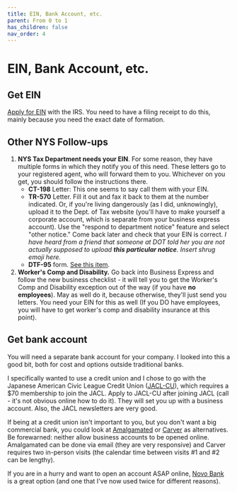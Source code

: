 ```yaml
---
title: EIN, Bank Account, etc.
parent: From 0 to 1
has_children: false
nav_order: 4
---
```

# EIN, Bank Account, etc.

## Get EIN

[Apply for EIN](https://irs-ein-forms-gov.com/limited-liability-company-v2/) with the IRS. You need to have a filing receipt to do this, mainly because you need the exact date of formation.

## Other NYS Follow-ups

1. **NYS Tax Department needs your EIN**. For some reason, they have multiple forms in which they notify you of this need. These letters go to your registered agent, who will forward them to you. Whichever on you get, you should follow the instructions there.&#x20;
   * **CT-198** Letter: This one seems to say call them with your EIN.&#x20;
   * **TR-570** Letter. Fill it out and fax it back to them at the number indicated. Or, if you're living dangerously (as I did, unknowingly), upload it to the Dept. of Tax website (you'll have to make yourself a corporate account, which is separate from your business express account). Use the "respond to department notice" feature and select "other notice." Come back later and check that your EIN is correct. _I have heard from a friend that someone at DOT told her you are not actually supposed to upload **this particular notice**. Insert shrug emoji here._
   * **DTF-95** form. [See this item](https://tax.custhelp.com/app/answers/detail/a\_id/1055/kw/tr-570%20instructions/related/1).
2. **Worker's Comp and Disability.** Go back into Business Express and follow the new business checklist - it will tell you to get the Worker's Comp and Disability exception out of the way (if you have **no employees**). May as well do it, because otherwise, they'll just send you letters. You need your EIN for this as well (If you DO have employees, you will have to get worker's comp and disability insurance at this point).

## Get bank account

You will need a separate bank account for your company. I looked into this a good bit, both for cost and options outside traditional banks.

I specifically wanted to use a credit union and I chose to go with the Japanese American Civic League Credit Union ([JACL-CU](https://www.jaclcu.com)), which requires a $70 membership to join the JACL. Apply to JACL-CU after joining JACL (call - it's not obvious online how to do it). They will set you up with a business account. Also, the JACL newsletters are very good.

If being at a credit union isn't important to you, but you don't want a big commercial bank, you could look at [Amalgamated](https://www.amalgamatedbank.com/small-business-checking) or [Carver](https://www.carverbank.com/business-solutions/services) as alternatives. Be forewarned: neither allow business accounts to be opened online. Amalgamated can be done via email (they are very responsive) and Carver requires two in-person visits (the calendar time between visits #1 and #2 can be lengthy).

If you are in a hurry and want to open an account ASAP online, [Novo Bank](https://www.banknovo.com) is a great option (and one that I've now used twice for different reasons).

